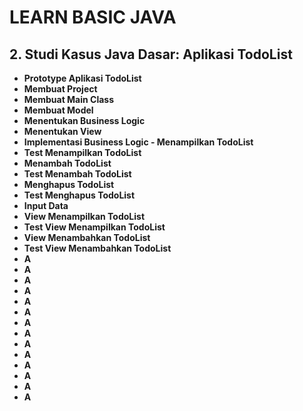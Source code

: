 # LEARN BASIC JAVA

## **2. Studi Kasus Java Dasar: Aplikasi TodoList**

- **Prototype Aplikasi TodoList**
- **Membuat Project**
- **Membuat Main Class**
- **Membuat Model**
- **Menentukan Business Logic**
- **Menentukan View**
- **Implementasi Business Logic - Menampilkan TodoList**
- **Test Menampilkan TodoList**
- **Menambah TodoList**
- **Test Menambah TodoList**
- **Menghapus TodoList**
- **Test Menghapus TodoList**
- **Input Data**
- **View Menampilkan TodoList**
- **Test View Menampilkan TodoList**
- **View Menambahkan TodoList**
- **Test View Menambahkan TodoList**
- **A**
- **A**
- **A**
- **A**
- **A**
- **A**
- **A**
- **A**
- **A**
- **A**
- **A**
- **A**
- **A**
- **A**
